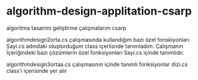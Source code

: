 # algorithm-design-applitation-csarp
algoritma tasarımı geliştirme çalışmalarım csarp 

algorithmdesign2orta.cs çalışmasında kullandığım bazı özel fonskiyonları  Sayi.cs adındaki oluşturduğum class içeriisnde tanımladım.
Çalışmanın İçeriğindeki bazı çözümlerin özel fonksiyonları Sayi.cs içinde tanımlıdır.

algorithmdesign3ortaa.cs çalışmasının içinde tanımlı fonksiyonlar dizi.cs class'ı içerisinde yer alır

